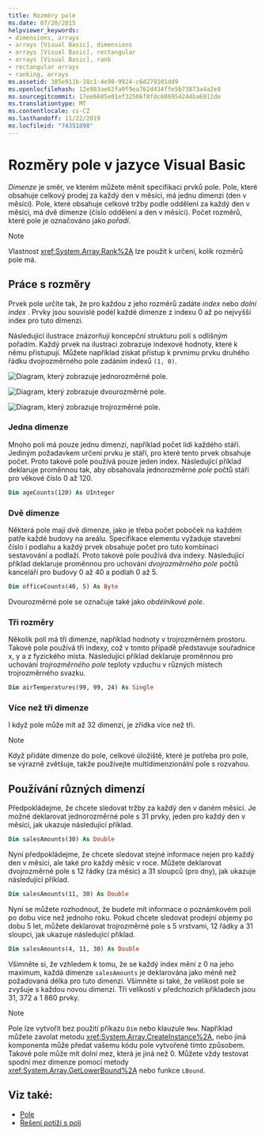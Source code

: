 ```yaml
---
title: Rozměry pole
ms.date: 07/20/2015
helpviewer_keywords:
- dimensions, arrays
- arrays [Visual Basic], dimensions
- arrays [Visual Basic], rectangular
- arrays [Visual Basic], rank
- rectangular arrays
- ranking, arrays
ms.assetid: 385e911b-18c1-4e98-9924-c6d279101dd9
ms.openlocfilehash: 12e983ae62fa9f9ea762d434ffe5b73873a4a2e8
ms.sourcegitcommit: 17ee6605e01ef32506f8fdc686954244ba6911de
ms.translationtype: MT
ms.contentlocale: cs-CZ
ms.lasthandoff: 11/22/2019
ms.locfileid: "74351898"
---
```

# <a name="array-dimensions-in-visual-basic"></a>Rozměry pole v jazyce Visual Basic

*Dimenze* je směr, ve kterém můžete měnit specifikaci prvků pole. Pole, které obsahuje celkový prodej za každý den v měsíci, má jednu dimenzi (den v měsíci). Pole, které obsahuje celkové tržby podle oddělení za každý den v měsíci, má dvě dimenze (číslo oddělení a den v měsíci). Počet rozměrů, které pole je označováno jako *pořadí*.

> [!NOTE]
> Vlastnost <xref:System.Array.Rank%2A> lze použít k určení, kolik rozměrů pole má.

## <a name="working-with-dimensions"></a>Práce s rozměry

Prvek pole určíte tak, že pro každou z jeho rozměrů zadáte *index* nebo *dolní index* . Prvky jsou souvislé podél každé dimenze z indexu 0 až po nejvyšší index pro tuto dimenzi.

Následující ilustrace znázorňují koncepční strukturu polí s odlišným pořadím. Každý prvek na ilustraci zobrazuje indexové hodnoty, které k němu přistupují. Můžete například získat přístup k prvnímu prvku druhého řádku dvojrozměrného pole zadáním indexů `(1, 0)`.

![Diagram, který zobrazuje jednorozměrné pole.](./media/array-dimensions/one-dimensional-array.gif)

![Diagram, který zobrazuje dvourozměrné pole.](./media/array-dimensions/two-dimensional-array.gif)

![Diagram, který zobrazuje trojrozměrné pole.](./media/array-dimensions/three-dimensional-array.gif)

### <a name="one-dimension"></a>Jedna dimenze

Mnoho polí má pouze jednu dimenzi, například počet lidí každého stáří. Jediným požadavkem určení prvku je stáří, pro které tento prvek obsahuje počet. Proto takové pole používá pouze jeden index. Následující příklad deklaruje proměnnou tak, aby obsahovala jednorozměrné *pole* počtů stáří pro věkové číslo 0 až 120.

```vb
Dim ageCounts(120) As UInteger
```

### <a name="two-dimensions"></a>Dvě dimenze

Některá pole mají dvě dimenze, jako je třeba počet poboček na každém patře každé budovy na areálu. Specifikace elementu vyžaduje stavební číslo i podlahu a každý prvek obsahuje počet pro tuto kombinaci sestavování a podlaží. Proto takové pole používá dva indexy. Následující příklad deklaruje proměnnou pro uchování *dvojrozměrného pole* počtů kanceláří pro budovy 0 až 40 a podlah 0 až 5.

```vb
Dim officeCounts(40, 5) As Byte
```

Dvourozměrné pole se označuje také jako *obdélníkové pole*.

### <a name="three-dimensions"></a>Tři rozměry

Několik polí má tři dimenze, například hodnoty v trojrozměrném prostoru. Takové pole používá tři indexy, což v tomto případě představuje souřadnice x, y a z fyzického místa. Následující příklad deklaruje proměnnou pro uchování *trojrozměrného pole* teploty vzduchu v různých místech trojrozměrného svazku.

```vb
Dim airTemperatures(99, 99, 24) As Single
```

### <a name="more-than-three-dimensions"></a>Více než tři dimenze

I když pole může mít až 32 dimenzí, je zřídka více než tři.

> [!NOTE]
> Když přidáte dimenze do pole, celkové úložiště, které je potřeba pro pole, se výrazně zvětšuje, takže používejte multidimenzionální pole s rozvahou.

## <a name="using-different-dimensions"></a>Používání různých dimenzí

Předpokládejme, že chcete sledovat tržby za každý den v daném měsíci. Je možné deklarovat jednorozměrné pole s 31 prvky, jeden pro každý den v měsíci, jak ukazuje následující příklad.

```vb
Dim salesAmounts(30) As Double
```

Nyní předpokládejme, že chcete sledovat stejné informace nejen pro každý den v měsíci, ale také pro každý měsíc v roce. Můžete deklarovat dvojrozměrné pole s 12 řádky (za měsíc) a 31 sloupců (pro dny), jak ukazuje následující příklad.

```vb
Dim salesAmounts(11, 30) As Double
```

Nyní se můžete rozhodnout, že budete mít informace o poznámkovém poli po dobu více než jednoho roku. Pokud chcete sledovat prodejní objemy po dobu 5 let, můžete deklarovat trojrozměrné pole s 5 vrstvami, 12 řádky a 31 sloupci, jak ukazuje následující příklad.

```vb
Dim salesAmounts(4, 11, 30) As Double
```

Všimněte si, že vzhledem k tomu, že se každý index mění z 0 na jeho maximum, každá dimenze `salesAmounts` je deklarována jako méně než požadovaná délka pro tuto dimenzi. Všimněte si také, že velikost pole se zvyšuje s každou novou dimenzí. Tři velikosti v předchozích příkladech jsou 31, 372 a 1 860 prvky.

> [!NOTE]
> Pole lze vytvořit bez použití příkazu `Dim` nebo klauzule `New`. Například můžete zavolat metodu <xref:System.Array.CreateInstance%2A>, nebo jiná komponenta může předat vašemu kódu pole vytvořené tímto způsobem. Takové pole může mít dolní mez, která je jiná než 0. Můžete vždy testovat spodní mez dimenze pomocí metody <xref:System.Array.GetLowerBound%2A> nebo funkce `LBound`.

## <a name="see-also"></a>Viz také:

- [Pole](../../../../visual-basic/programming-guide/language-features/arrays/index.md)
- [Řešení potíží s poli](../../../../visual-basic/programming-guide/language-features/arrays/troubleshooting-arrays.md)
